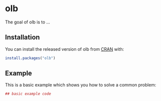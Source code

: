 # olb

The goal of olb is to ...

## Installation

You can install the released version of olb from [CRAN](https://CRAN.R-project.org) with:

``` r
install.packages("olb")
```

## Example

This is a basic example which shows you how to solve a common problem:

``` r
## basic example code
```


